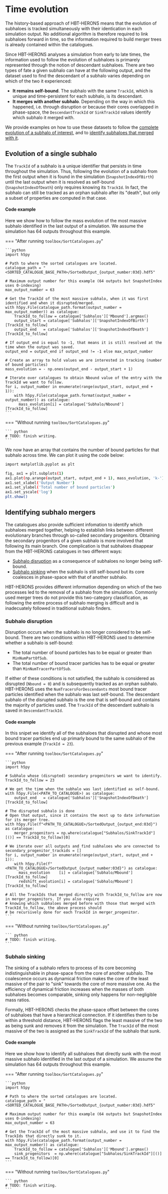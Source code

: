 # Time evolution

The history-based approach of HBT-HERONS means that the evolution of subhaloes is tracked
simultaneously with their identication in each simulation output. No additional algorithm is therefore required to link subhaloes forward in time, so the information required to build merger trees is already contained within the catalogues.

Since HBT-HERONS analyses a simulation from early to late times, the information used to follow the evolution of subhaloes is primarely represented through the notion of descendant subhaloes. There are two types of fate a given subhalo can have at the following output, and the dataset used to find the descendant of a subhalo varies depending on which of the two it experienced:

* **It remains self-bound**. The subhalo with the same `TrackId`, which is unique and time-persistent for each subhalo, is its descendant.
* **It merges with another subhalo**. Depending on the way in which this happened, i.e. through disruption or because their cores overlapped in phase-space, the `DescendantTrackId` or `SinkTrackId` values identify which subhalo it merged with.

We provide examples on how to use these datasets to follow the [complete evolution of a subhalo of interest](#evolution-of-a-single-subhalo), and to [identify subhaloes that merged with it](#identifying-subhalo-mergers).

## Evolution of a single subhalo

The `TrackId` of a subhalo is a unique identifier that persists in time throughout the simulation. Thus, following the evolution of a subhalo from the first output when it is found in the simulation (`SnapshotIndexOfBirth`) until the last output when it is resolved as self-bound (`SnapshotIndexOfDeath`) only requires knowing its `TrackId`. In fact, the subhalo can still be tracked as an orphan subhalo after its "death", but only a subset of properties are computed in that case. 

<h4>Code example</h4>

Here we show how to follow the mass evolution of the most massive subhalo identified in the last output of a simulation.
We assume the simulation has 64 outputs throughout this example.

=== "After running `toolbox/SortCatalogues.py`"

    ```python
    import h5py

    # Path to where the sorted catalogues are located.
    catalogue_path = "<SORTED_CATALOGUE_BASE_PATH>/SortedOutput_{output_number:03d}.hdf5"

    # Maximum output number for this example (64 outputs but SnapshotIndex uses 0-indexing)
    max_output_number = 63

    # Get the TrackId of the most massive subhalo, when it was first identified and when it disrupted/merged.
    with h5py.File(catalogue_path.format(output_number = max_output_number)) as catalogue:
        TrackId_to_follow = catalogue['Subhalos']['Mbound'].argmax()
        output_start = catalogue['Subhalos']['SnapshotIndexOfBirth'][TrackId_to_follow]
        output_end   = catalogue['Subhalos']['SnapshotIndexOfDeath'][TrackId_to_follow]

    # If output_end is equal to -1, that means it is still resolved at the time when the output was saved. 
    output_end = output_end if output_end != -1 else max_output_number

    # Create an array to hold values we are interested in tracking (number of bound particles)
    mass_evolution = - np.ones(output_end - output_start + 1)

    # Iterate over catalogues to obtain Nbound value of the entry with the TrackId we want to follow. 
    for i, output_number in enumerate(range(output_start, output_end + 1)):
        with h5py.File(catalogue_path.format(output_number = output_number)) as catalogue:
          mass_evolution[i] = catalogue['Subhalo/Nbound'][TrackId_to_follow]
    ```

=== "Without running `toolbox/SortCatalogues.py`"


    ``` python
    # TODO: finish writing.
    ```

We now have an array that contains the number of bound particles for that subhalo across time. We can plot it using
the code below:

```bash
import matplotlib.pyplot as plt

fig, ax1 = plt.subplots(1)
ax1.plot(np.arange(output_start, output_end + 1), mass_evolution, 'k-')
ax1.set_xlabel('Output Number')
ax1.set_ylabel('Total number of bound particles')
ax1.set_yscale('log')
plt.show()
```

## Identifying subhalo mergers

The catalogues also provide sufficient infomation to identify which subhaloes merged together, helping to establish links between different evolutionary branches through so-called secondary progenitors. Obtaining the secondary progenitors of a given subhalo is more involved that following its main branch. One complication is that subhaloes disappear from the HBT-HERONS catalogues in two different ways:

* [Subhalo disruption](#subhalo-disruption) as a consequence of subhaloes no longer being self-bound. 
* [Subhalo sinking](#subhalo-sinking) when the subhalo is still self-bound but its core coalesces in phase-space with that of another subhalo. 

HBT-HERONS provides different information depending on which of the two processes led to the removal of a subhalo from the simulation. Commonly used merger trees do not provide this two-category classification, as following the entire process of 
subhalo merging is difficult and is inadecuately followed in traditional subhalo finders. 

### Subhalo disruption

Disruption occurs when the subhalo is no longer considered to be self-bound. There are two conditions within HBT-HERONS used to determine whether a subhalo is self-bound:

* The total number of bound particles has to be equal or greater than `MinNumPartOfSub`.
* The total number of bound tracer particles has to be equal or greater than `MinNumTracerPartOfSub`.

If either of these conditions is not satisfied, the subhalo is considered as disrupted (`Nbound = 0`) and is 
subsequently tracked as an orphan subhalo. HBT-HERONS uses the `NumTracersForDescendants` most bound tracer particles identified when the subhalo was last self-bound. The descendant subhalo of the disrupted subhalo is the one that is self-bound and contains the majority of particles used. The `TrackId` of the descendant subhalo is saved in `DescendantTrackId`.

<h4>Code example</h4>

In this snipet we identify all of the subhaloes that disrupted and whose most bound
tracer particles end up primarly bound to the same subhalo of the previous example (`TrackId = 23`).

=== "After running `toolbox/SortCatalogues.py`"

    ```python
    import h5py

    # Subhalo whose (disrupted) secondary progenitors we want to identify.
    TrackId_to_follow = 23

    # We get the time when the subhalo was last identified as self-bound.
    with h5py.File(<PATH_TO_CATALOGUE>) as catalogue:
        output_end   = catalogue['Subhalos']['SnapshotIndexOfDeath'][TrackId_to_follow]

    # The disrupted subhalo is done 
    # Open that output, since it contains the most up to date information for its merger tree.
    with h5py.File(f"<PATH_TO_CATALOGUE>/SortedOutput_{output_end:03d}") as catalogue:
        merger_progenitors = np.where(catalogue["Subhalos/SinkTrackId"][()] == TrackId_to_follow)[0]

    # We iterate over all outputs and find subhaloes who are connected to 
    secondary_progenitor_trackids = []
    for i, output_number in enumerate(range(output_start, output_end + 1)):
        with h5py.File(f"<PATH_TO_CATALOGUE>/SortedOutput_{output_number:03d}") as catalogue:
          mass_evolution    [i] = catalogue['Subhalo/Mbound'][TrackId_to_follow]
          redshift_evolution[i] = catalogue['Subhalo/Mbound'][TrackId_to_follow]

    # All the TrackIds that merged directly with TrackId_to_follow are now in merger_progenitors. If you also require
    # knowing which subhaloes merged before with those that merged with TrackId_to_follow, the above process should
    # be recursively done for each TrackId in merger_progenitor.
    ```

=== "Without running `toolbox/SortCatalogues.py`"


    ``` python
    # TODO: finish writing.
    ```

### Subhalo sinking

The sinking of a subhalo refers to process of its core becoming indistinguishable in phase-space from the core of another subhalo. The coalescence occurs as dynamical friction makes the core of the least massive of the pair to "sink" towards the core of more massive one. As the efficiency of dynamical friction increases when the masses of both subhaloes becomes comparable, sinking only happens for non-negligible mass ratios.

Formally, HBT-HERONS checks the phase-space offset between the cores of subhaloes that have a hierarchical connection. If it identifies them to be within a threshold distance, HBT-HERONS flags the least massive of the two as being sunk and removes it from the simulation. The `TrackId` of the most massive of the two is assigned as the `SinkTrackId` of the subhalo that sunk.

<h4>Code example</h4>

Here we show how to identify all subhaloes that directly sunk with the most massive subhalo identified in the last output of a simulation. We assume the simulation has 64 outputs throughout this example.

=== "After running `toolbox/SortCatalogues.py`"

    ```python
    import h5py

    # Path to where the sorted catalogues are located.
    catalogue_path = "<SORTED_CATALOGUE_BASE_PATH>/SortedOutput_{output_number:03d}.hdf5"

    # Maximum output number for this example (64 outputs but SnapshotIndex uses 0-indexing)
    max_output_number = 63

    # Get the TrackId of the most massive subhalo, and use it to find the TrackIds that directly sunk to it.
    with h5py.File(catalogue_path.format(output_number = max_output_number)) as catalogue:
        TrackId_to_follow = catalogue['Subhalos']['Mbound'].argmax()
        sink_progenitors  = np.where(catalogue["Subhalos/SinkTrackId"][()] == TrackId_to_follow)[0]
    ```

=== "Without running `toolbox/SortCatalogues.py`"


    ``` python
    # TODO: finish writing.
    ```